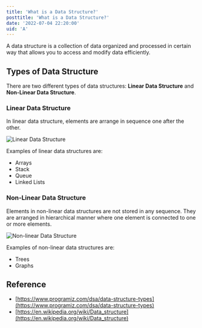 ```yaml
---
title: 'What is a Data Structure?'
posttitle: 'What is a Data Structure?'
date: '2022-07-04 22:20:00'
uid: 'A'
---
```


A data structure is a collection of data organized and processed in certain way that allows you to access and modify data efficiently.

## Types of Data Structure

There are two different types of data structures: **Linear Data Structure** and **Non-Linear Data Structure**.

### Linear Data Structure

In linear data structure, elements are arrange in sequence one after the other.

![Linear Data Structure](/images/posts/what-is-an-array/zero-indexing.png)

Examples of linear data structures are:

-   Arrays
-   Stack
-   Queue
-   Linked Lists

### Non-Linear Data Structure

Elements in non-linear data structures are not stored in any sequence. They are arranged in hierarchical manner where one element is connected to one or more elements.

![Non-linear Data Structure](/images/posts/what-is-data-structure/non-linear-data-structure.png)

Examples of non-linear data structures are:

-   Trees
-   Graphs

## Reference

-   [https://www.programiz.com/dsa/data-structure-types](https://www.programiz.com/dsa/data-structure-types)
-   [https://en.wikipedia.org/wiki/Data_structure](https://en.wikipedia.org/wiki/Data_structure)
